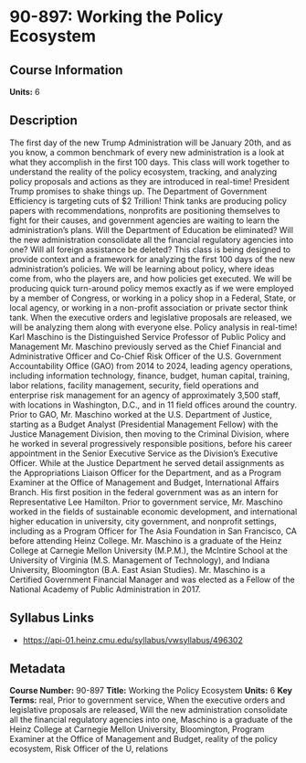 # 90-897: Working the Policy Ecosystem

## Course Information

**Units:** 6

## Description

The first day of the new Trump Administration will be January 20th, and as you know, a common benchmark of every new administration is a look at what they accomplish in the first 100 days. This class will work together to understand the reality of the policy ecosystem, tracking, and analyzing policy proposals and actions as they are introduced in real-time! President Trump promises to shake things up. The Department of Government Efficiency is targeting cuts of $2 Trillion! Think tanks are producing policy papers with recommendations, nonprofits are positioning themselves to fight for their causes, and government agencies are waiting to learn the administration’s plans. Will the Department of Education be eliminated? Will the new administration consolidate all the financial regulatory agencies into one? Will all foreign assistance be deleted? This class is being designed to provide context and a framework for analyzing the first 100 days of the new administration’s policies. We will be learning about policy, where ideas come from, who the players are, and how policies get executed. We will be producing quick turn-around policy memos exactly as if we were employed by a member of Congress, or working in a policy shop in a Federal, State, or local agency, or working in a non-profit association or private sector think tank. When the executive orders and legislative proposals are released, we will be analyzing them along with everyone else. Policy analysis in real-time! Karl Maschino is the Distinguished Service Professor of Public Policy and Management Mr. Maschino previously served as the Chief Financial and Administrative Officer and Co-Chief Risk Officer of the U.S. Government Accountability Office (GAO) from 2014 to 2024, leading agency operations, including information technology, finance, budget, human capital, training, labor relations, facility management, security, field operations and enterprise risk management for an agency of approximately 3,500 staff, with locations in Washington, D.C., and in 11 field offices around the country. Prior to GAO, Mr. Maschino worked at the U.S. Department of Justice, starting as a Budget Analyst (Presidential Management Fellow) with the Justice Management Division, then moving to the Criminal Division, where he worked in several progressively responsible positions, before his career appointment in the Senior Executive Service as the Division’s Executive Officer. While at the Justice Department he served detail assignments as the Appropriations Liaison Officer for the Department, and as a Program Examiner at the Office of Management and Budget, International Affairs Branch. His first position in the federal government was as an intern for Representative Lee Hamilton. Prior to government service, Mr. Maschino worked in the fields of sustainable economic development, and international higher education in university, city government, and nonprofit settings, including as a Program Officer for The Asia Foundation in San Francisco, CA before attending Heinz College. Mr. Maschino is a graduate of the Heinz College at Carnegie Mellon University (M.P.M.), the McIntire School at the University of Virginia (M.S. Management of Technology), and Indiana University, Bloomington (B.A. East Asian Studies). Mr. Maschino is a Certified Government Financial Manager and was elected as a Fellow of the National Academy of Public Administration in 2017.

## Syllabus Links

* https://api-01.heinz.cmu.edu/syllabus/vwsyllabus/496302

## Metadata

**Course Number:** 90-897
**Title:** Working the Policy Ecosystem
**Units:** 6
**Key Terms:** real, Prior to government service, When the executive orders and legislative proposals are released, Will the new administration consolidate all the financial regulatory agencies into one, Maschino is a graduate of the Heinz College at Carnegie Mellon University, Bloomington, Program Examiner at the Office of Management and Budget, reality of the policy ecosystem, Risk Officer of the U, relations
